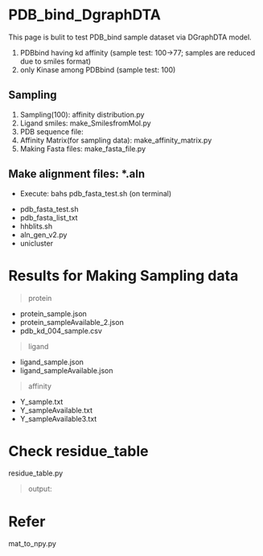 # PDB_bind_DgraphDTA
This page is bulit to test PDB_bind sample dataset via DGraphDTA model.
1. PDBbind having kd affinity (sample test: 100->77; samples are reduced due to smiles format) 
2. only Kinase among PDBbind (sample test: 100)

## Sampling
1. Sampling(100): affinity distribution.py
2. Ligand smiles: make_SmilesfromMol.py
3. PDB sequence file: 
4. Affinity Matrix(for sampling data): make_affinity_matrix.py
5. Making Fasta files: make_fasta_file.py


## Make alignment files: *.aln
* Execute: bahs pdb_fasta_test.sh (on terminal)
- pdb_fasta_test.sh
- pdb_fasta_list_txt
- hhblits.sh
- aln_gen_v2.py
- unicluster


# Results for Making Sampling data 
> protein 
- protein_sample.json
- protein_sampleAvailable_2.json
- pdb_kd_004_sample.csv

> ligand 
- ligand_sample.json
- ligand_sampleAvailable.json

> affinity
- Y_sample.txt
- Y_sampleAvailable.txt
- Y_sampleAvailable3.txt


# Check residue_table 
residue_table.py
> output: 

# Refer
mat_to_npy.py
